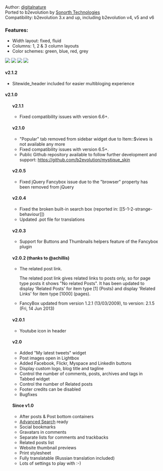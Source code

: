 <p>
	Author: <a href="http://digitalnature.ro/">digitalnature</a><br /> 
	Ported to b2evolution by <a href="http://www.sonorth.com/tech/">Sonorth Technologies</a><br />
	Compatibility: b2evolution 3.x and up, including b2evolution v4, v5 and v6
</p>
<h3>Features:</h3>
<ul>
	<li>Width layout: fixed, fluid</li>
	<li>Columns: 1, 2 &amp; 3 column layouts</li>
	<li>Color schemes: green, blue, red, grey</li>
</ul>

<img src="screenshots/skinshot.png">
<img src="screenshots/mystique.png">
<img src="screenshots/mystique-entire_page-main.png">
<img src="screenshots/mystique-single.png">

<h4>v2.1.2</h4>
<ul>
	<li>Sitewide_header included for easier multibloging experience</li>
</ul>
<h4>v2.1.0</h4>
<ul>
<h4>v2.1.1</h4>
<ul>
	<li>Fixed compatibility issues with version 6.6+.</li>
</ul>
<h4>v2.1.0</h4>
<ul>
	<li>"Popular" tab removed from sidebar widget due to Item::$views is not available any more</li>
	<li>Fixed compatibility issues with version 6.5+.</li>
	<li>Public Github repository available to follow further development and support: <a href="https://github.com/b2evolution/mystique_skin">https://github.com/b2evolution/mystique_skin</a></li>
</ul>
<h4>v2.0.5</h4>
<ul>
	<li>Fixed jQuery Fancybox issue due to the "browser" property has been removed from jQuery</li>
</ul>
<h4>v2.0.4</h4>
<ul>
	<li>Fixed the broken built-in search box (reported in:  [[5-1-2-strange-behaviour]])</li>
	<li>Updated .pot file for translations</li>
</ul>
<h4>v2.0.3</h4>
<ul>
	<li>Support for Buttons and Thumbnails helpers feature of the Fancybox plugin</li>
</ul>
<h4>v2.0.2 (thanks to @achillis)</h4>
<ul>
	<li>
		<p>The related post link.</p>
		<p>The related post link gives related links to posts only, so for page type posts it shows "No related Posts". It has been updated to display 'Related Posts' for item type [1] (Posts) and display 'Related Links' for item type [1000] (pages).</p>
	</li>
	<li>FancyBox updated from version 1.2.1 (13/03/2009), to version: 2.1.5 (Fri, 14 Jun 2013)</li>
</ul>
<h4>v2.0.1</h4>
<ul>
	<li>Youtube icon in header</li>
</ul>
<h4>v2.0</h4>
<ul>
	<li>Added "My latest tweets" widget</li>
	<li>Post images open in Lightbox</li>
	<li>Added Facebook, Flickr, Myspace and LinkedIn buttons</li>
	<li>Display custom logo, blog title and tagline</li>
	<li>Control the number of comments, posts, archives and tags in Tabbed widget</li>
	<li>Control the number of Related posts</li>
	<li>Footer credits can be disabled</li>
	<li>Bugfixes</li>
</ul>
<h4>Since v1.0</h4>
<ul>
	<li>After posts &amp; Post bottom containers</li>
	<li><a href="http://forums.b2evolution.net/viewtopic.php?t=15593">Advanced Search</a> ready</li>
	<li>Social bookmarks</li>
	<li>Gravatars in comments</li>
	<li>Separate lists for comments and trackbacks</li>
	<li>Related posts list</li>
	<li>Website thumbnail previews</li>
	<li>Print stylesheet</li>
	<li>Fully translatable (Russian translation included)</li>
	<li>Lots of settings to play with :-)</li>
</ul>
